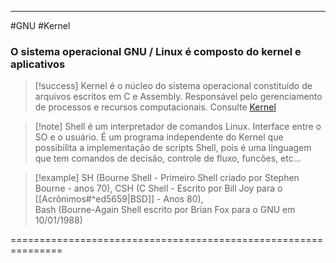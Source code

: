 ----
#GNU #Kernel 

###  O sistema operacional GNU / Linux é composto do kernel e aplicativos

>[!success] Kernel é o núcleo do sistema operacional constituído de arquivos escritos em C e Assembly. Responsável pelo gerenciamento de processos e recursos computacionais. Consulte [Kernel](https://www.kernel.org)

>[!note] Shell é um interpretador de comandos Linux. Interface entre o SO e o usuário. É um programa independente do Kernel que possibilita a implementação de scripts Shell, pois é uma linguagem que tem comandos de  decisão, controle de fluxo, funcões, etc...

>[!example] 
>SH (Bourne Shell - Primeiro Shell criado por Stephen Bourne - anos 70),
> CSH (C Shell - Escrito por Bill Joy para o [[Acrônimos#^ed5659|BSD]]  - Anos 80),  
> Bash (Bourne-Again Shell escrito por Brian Fox para o GNU em 10/01/1988)                                 

===============================================================









